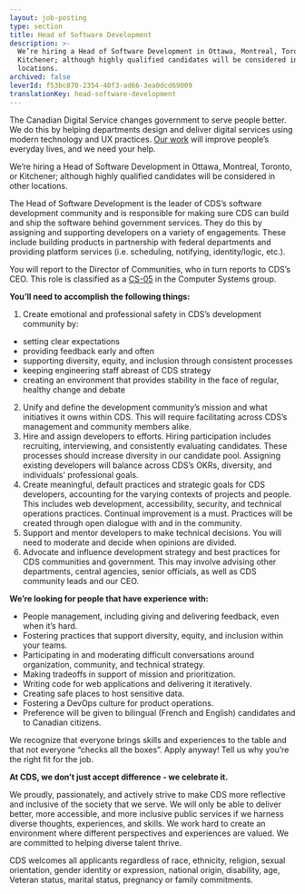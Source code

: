 ```yaml
---
layout: job-posting
type: section
title: Head of Software Development
description: >-
  We’re hiring a Head of Software Development in Ottawa, Montreal, Toronto, or
  Kitchener; although highly qualified candidates will be considered in other
  locations.
archived: false
leverId: f53bc870-2354-40f3-ad66-3ea0dcd69009
translationKey: head-software-development
---
```

The Canadian Digital Service changes government to serve people better. We do this by helping departments design and deliver digital services using modern technology and UX practices. [Our work](https://digital.canada.ca/partnerships/) will improve people’s everyday lives, and we need your help.

We’re hiring a Head of Software Development in Ottawa, Montreal, Toronto, or Kitchener; although highly qualified candidates will be considered in other locations.

The Head of Software Development is the leader of CDS’s software development community and is responsible for making sure CDS can build and ship the software behind government services. They do this by assigning and supporting developers on a variety of engagements. These include building products in partnership with federal departments and providing platform services (i.e. scheduling, notifying, identity/logic, etc.).

You will report to the Director of Communities, who in turn reports to CDS’s CEO. This role is classified as a [CS-05](https://www.tbs-sct.gc.ca/agreements-conventions/view-visualiser-eng.aspx?id=1#toc12259212260/) in the Computer Systems group.

**You’ll need to accomplish the following things:**

1. Create emotional and professional safety in CDS’s development community by:
  * setting clear expectations
  * providing feedback early and often
  * supporting diversity, equity, and inclusion through consistent processes
  * keeping engineering staff abreast of CDS strategy
  * creating an environment that provides stability in the face of regular, healthy change and debate
2. Unify and define the development community’s mission and what initiatives it owns within CDS. This will require facilitating across CDS’s management and community members alike.
3. Hire and assign developers to efforts. Hiring participation includes recruiting, interviewing, and consistently evaluating candidates. These processes should increase diversity in our candidate pool. Assigning existing developers will balance across CDS’s OKRs, diversity, and individuals' professional goals.
4. Create meaningful, default practices and strategic goals for CDS developers, accounting for the varying contexts of projects and people. This includes web development, accessibility, security, and technical operations practices. Continual improvement is a must. Practices will be created through open dialogue with and in the community.
5. Support and mentor developers to make technical decisions. You will need to moderate and decide when opinions are divided.
6. Advocate and influence development strategy and best practices for CDS communities and government. This may involve advising other departments, central agencies, senior officials, as well as CDS community leads and our CEO.

**We’re looking for people that have experience with:**

* People management, including giving and delivering feedback, even when it’s hard.
* Fostering practices that support diversity, equity, and inclusion within your teams.
* Participating in and moderating difficult conversations around organization, community, and technical strategy.
* Making tradeoffs in support of mission and prioritization.
* Writing code for web applications and delivering it iteratively.
* Creating safe places to host sensitive data.
* Fostering a DevOps culture for product operations.
* Preference will be given to bilingual (French and English) candidates and to Canadian citizens.

We recognize that everyone brings skills and experiences to the table and that not everyone “checks all the boxes”. Apply anyway! Tell us why you’re the right fit for the job.

**At CDS, we don’t just accept difference - we celebrate it.**

We proudly, passionately, and actively strive to make CDS more reflective and inclusive of the society that we serve. We will only be able to deliver better, more accessible, and more inclusive public services if we harness diverse thoughts, experiences, and skills. We work hard to create an environment where different perspectives and experiences are valued. We are committed to helping diverse talent thrive.

CDS welcomes all applicants regardless of race, ethnicity, religion, sexual orientation, gender identity or expression, national origin, disability, age, Veteran status, marital status, pregnancy or family commitments.
